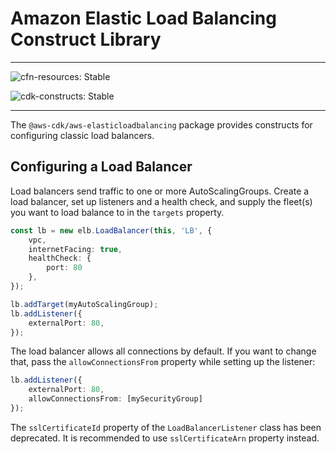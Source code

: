 # Amazon Elastic Load Balancing Construct Library
<!--BEGIN STABILITY BANNER-->

---

![cfn-resources: Stable](https://img.shields.io/badge/cfn--resources-stable-success.svg?style=for-the-badge)

![cdk-constructs: Stable](https://img.shields.io/badge/cdk--constructs-stable-success.svg?style=for-the-badge)

---

<!--END STABILITY BANNER-->

The `@aws-cdk/aws-elasticloadbalancing` package provides constructs for configuring
classic load balancers.

## Configuring a Load Balancer

Load balancers send traffic to one or more AutoScalingGroups. Create a load
balancer, set up listeners and a health check, and supply the fleet(s) you want
to load balance to in the `targets` property.

```ts
const lb = new elb.LoadBalancer(this, 'LB', {
    vpc,
    internetFacing: true,
    healthCheck: {
        port: 80
    },
});

lb.addTarget(myAutoScalingGroup);
lb.addListener({
    externalPort: 80,
});
```

The load balancer allows all connections by default. If you want to change that,
pass the `allowConnectionsFrom` property while setting up the listener:

```ts
lb.addListener({
    externalPort: 80,
    allowConnectionsFrom: [mySecurityGroup]
});
```

The `sslCertificateId` property of the `LoadBalancerListener` class has been deprecated.
It is recommended to use `sslCertificateArn` property instead.
